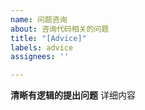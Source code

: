 ```yaml
---
name: 问题咨询
about: 咨询代码相关的问题
title: "[Advice]"
labels: advice
assignees: ''

---
```


**清晰有逻辑的提出问题**
详细内容
